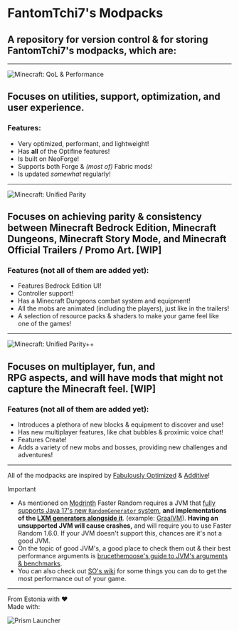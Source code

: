 # FantomTchi7's Modpacks
## A repository for version control & for storing FantomTchi7's modpacks, which are:
---
![Minecraft: QoL & Performance](https://github.com/FantomTchi7/Modpacks/blob/main/Branding/QoL%20&%20Performance%20minecraft_title.png?raw=true)
## Focuses on utilities, support, optimization, and user experience.
### Features:
- Very optimized, performant, and lightweight!
- Has **all** of the Optifine features!
- Is built on NeoForge!
- Supports both Forge & *(most of)* Fabric mods!
- Is updated *somewhat* regularly!
---
![Minecraft: Unified Parity](https://github.com/FantomTchi7/Modpacks/blob/main/Branding/Unified%20Parity%20minecraft_title.png?raw=true)
## Focuses on achieving parity & consistency between Minecraft Bedrock Edition, Minecraft Dungeons, Minecraft Story Mode, and Minecraft Official Trailers / Promo Art. [WIP]
### Features (not all of them are added yet):
- Features Bedrock Edition UI!
- Controller support!
- Has a Minecraft Dungeons combat system and equipment!
- All the mobs are animated (including the players), just like in the trailers!
- A selection of resource packs & shaders to make your game feel like one of the games!
---
![Minecraft: Unified Parity++](https://github.com/FantomTchi7/Modpacks/blob/main/Branding/Unified%20Parity++%20minecraft_title.png?raw=true)
## Focuses on multiplayer, fun, and RPG aspects, and will have mods that might not capture the Minecraft feel. [WIP]
### Features (not all of them are added yet):
- Introduces a plethora of new blocks & equipment to discover and use!
- Has new multiplayer features, like chat bubbles & proximic voice chat!
- Features Create!
- Adds a variety of new mobs and bosses, providing new challenges and adventures!
---
All of the modpacks are inspired by [Fabulously Optimized](https://modrinth.com/modpack/fabulously-optimized) & [Additive](https://modrinth.com/modpack/additive)!
> [!IMPORTANT]
>- As mentioned on [Modrinth](https://modrinth.com/mod/faster-random) Faster Random requires a JVM that [fully supports Java 17's new `RandomGenerator` system](https://gist.github.com/AnOpenSauceDev/36719f1ed2770fa0094d6be618b137e3), **and implementations of the [LXM generators alongside it](https://openjdk.org/jeps/356)**. (example: [GraalVM](https://www.graalvm.org/)). **Having an unsupported JVM will cause crashes,** and will require you to use Faster Random 1.6.0. If your JVM doesn't support this, chances are it's not a good JVM.
>- On the topic of good JVM's, a good place to check them out & their best performance arguments is [brucethemoose's guide to JVM's arguments & benchmarks](https://github.com/brucethemoose/Minecraft-Performance-Flags-Benchmarks).
>- You can also check out [SO's wiki](https://github.com/HyperSoop/Simply-Optimized/wiki/Post%E2%80%90install) for some things you can do to get the most performance out of your game.
---
From Estonia with ❤\
Made with:

![Prism Launcher](https://raw.githubusercontent.com/PrismLauncher/PrismLauncher/develop/program_info/org.prismlauncher.PrismLauncher.logo-darkmode.svg)